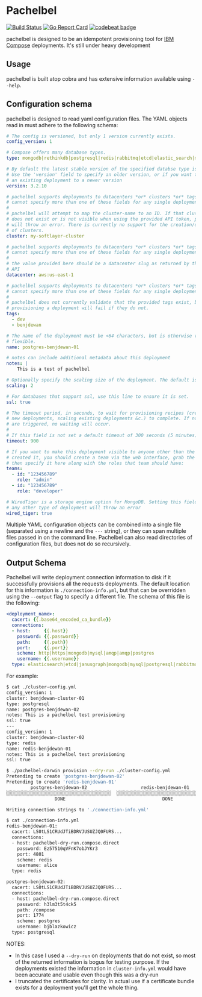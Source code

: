 # Pachelbel
[![Build Status](https://travis-ci.org/benjdewan/pachelbel.svg?branch=master)](https://travis-ci.org/benjdewan/pachelbel)
[![Go Report Card](https://goreportcard.com/badge/github.com/benjdewan/pachelbel)](https://goreportcard.com/report/github.com/benjdewan/pachelbel)
[![codebeat badge](https://codebeat.co/badges/12ff5e7c-e6f5-4791-a706-2ee1a8fe7653)](https://codebeat.co/projects/github-com-benjdewan-pachelbel-master)

pachelbel is designed to be an idempotent provisioning tool for [IBM Compose](compose.io) deployments. It's still under heavy development

## Usage
pachelbel is built atop cobra and has extensive information available using `--help`.

## Configuration schema
pachelbel is designed to read yaml configuration files. The YAML objects read in must adhere to the following schema:

```yaml
# The config is versioned, but only 1 version currently exists.
config_version: 1

# Compose offers many database types.
type: mongodb|rethinkdb|postgresql|redis|rabbitmq|etcd|elastic_search|mysql|janusgraph

# By default the latest stable version of the specified databse type is used.
# Use the 'version' field to specify an older version, or if you want to update
# an existing deployment to a newer version
version: 3.2.10

# pachelbel supports deployments to datacenters *or* clusters *or* tags. You
# cannot specify more than one of these fields for any single deployment.
#
# pachelbel will attempt to map the cluster-name to an ID. If that cluster
# does not exist or is not visible when using the provided API token, pachelbel
# will throw an error. There is currently no support for the creation/deleting
# of clusters.
cluster: my-softlayer-cluster

# pachelbel supports deployments to datacenters *or* clusters *or* tags. You
# cannot specify more than one of these fields for any single deployment.
#
# the value provided here should be a datacenter slug as returned by the compose
# API
datacenter: aws:us-east-1

# pachelbel supports deployments to datacenters *or* clusters *or* tags. You
# cannot specify more than one of these fields for any single deployment.
#
# pachelbel does not currently validate that the provided tags exist, but
# provisioning a deployment will fail if they do not.
tags:
  - dev
  - benjdewan

# The name of the deployment must be <64 characters, but is otherwise very
# flexible.
name: postgres-benjdewan-01

# notes can include additional metadata about this deployment
notes: |
    This is a test of pachelbel

# Optionally specify the scaling size of the deployment. The default is '1'
scaling: 2

# For databases that support ssl, use this line to ensure it is set.
ssl: true

# The timeout period, in seconds, to wait for provisioning recipes (creating
# new deployments, scaling existing deployments &c.) to complete. If no recipes
# are triggered, no waiting will occur.
#
# If this field is not set a default timeout of 300 seconds (5 minutes) is used.
timeout: 900

# If you want to make this deployment visible to anyone other than the user that
# created it, you should create a team via the web interface, grab the team ID, and
# then specify it here along with the roles that team should have:
teams:
  - id: "123456789"
    role: "admin"
  - id: "123456789"
    role: "developer"

# WiredTiger is a storage engine option for MongoDB. Setting this field for
# any other type of deployment will throw an error
wired_tiger: true
```

Multiple YAML configuration objects can be combined into a single file (separated using a newline and the `---` string), or they can span multiple files passed in on the command line. Pachelbel can also read directories of configuration files, but does not do so recursively.

## Output Schema

Pachelbel will write deployment connection information to disk if it successfully provisions all the requests deployments. The default location for this information is `./connection-info.yml`, but that can be overridden using the `--output` flag to specify a different file. The schema of this file is the following:

```yaml
<deployment_name>:
  cacert: {{.base64_encoded_ca_bundle}}
  connections:
  - host:     {{.host}}
    password: {{.password}}
    path:     {{.path}}
    port:     {{.port}}
    scheme: http|https|mongodb|mysql|amqp|amqp|postgres
    username: {{.username}}
  type: elasticsearch|etcd|janusgraph|mongodb|mysql|postgresql|rabbitmq|redis|scylladb
```

For example:
```bash
$ cat ./cluster-config.yml
config_version: 1
cluster: benjdewan-cluster-01
type: postgresql
name: postgres-benjdewan-02
notes: This is a pachelbel test provisioning
ssl: true
---
config_version: 1
cluster: benjdewan-cluster-02
type: redis
name: redis-benjdewan-01
notes: This is a pachelbel test provisioning
ssl: true

$ ./pachelbel-darwin provision --dry-run ./cluster-config.yml
Pretending to create 'postgres-benjdewan-02'
Pretending to create 'redis-benjdewan-01'
         postgres-benjdewan-02                    redis-benjdewan-01
░░░░░░░░░░░░░░░░░░░░░░░░░░░░░░░░░░░░░░░  ░░░░░░░░░░░░░░░░░░░░░░░░░░░░░░░░░░░░░░░
                  DONE                                    DONE

Writing connection strings to './connection-info.yml'

$ cat ./connection-info.yml
redis-benjdewan-01:
  cacert: LS0tLS1CRUdJTiBDRVJUSUZJQ0FURS...
  connections:
  - host: pachelbel-dry-run.compose.direct
    password: Ez57510qVFnK7obJYKr3
    port: 4801
    scheme: redis
    username: alice
  type: redis

postgres-benjdewan-02:
  cacert: LS0tLS1CRUdJTiBDRVJUSUZJQ0FURS...
  connections:
  - host: pachelbel-dry-run.compose.direct
    password: h3lm3t5t4ck5
    path: /compose
    port: 1774
    scheme: postgres
    username: bjblazkowicz
  type: postgresql
```

NOTES:
* In this case I used a `--dry-run` on deployments that do not exist, so most of the returned information is bogus for testing purpose. If the deployments existed the information in `cluster-info.yml` would have been accurate and usable even though this was a dry-run
* I truncated the certificates for clarity. In actual use if a certificate bundle exists for a deployment you'll get the whole thing.
